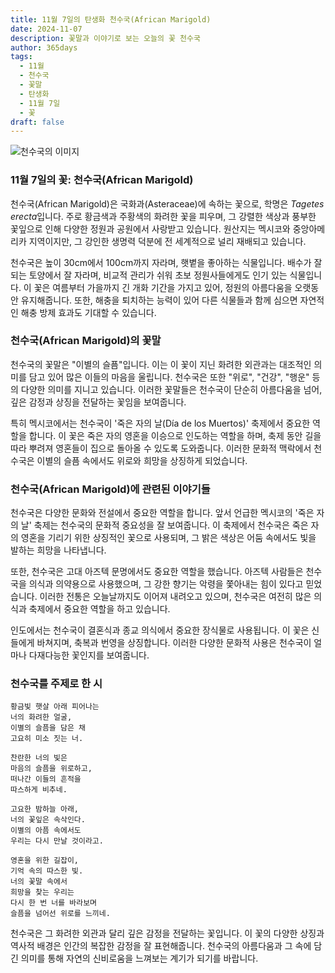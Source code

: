 ```yaml
---
title: 11월 7일의 탄생화 천수국(African Marigold)
date: 2024-11-07
description: 꽃말과 이야기로 보는 오늘의 꽃 천수국
author: 365days
tags:
  - 11월
  - 천수국
  - 꽃말
  - 탄생화
  - 11월 7일
  - 꽃
draft: false
---
```


![천수국의 이미지](https://cdn.pixabay.com/photo/2022/07/03/14/40/marigold-7299451_640.jpg#center)


### 11월 7일의 꽃: 천수국(African Marigold)

천수국(African Marigold)은 국화과(Asteraceae)에 속하는 꽃으로, 학명은 *Tagetes erecta*입니다. 주로 황금색과 주황색의 화려한 꽃을 피우며, 그 강렬한 색상과 풍부한 꽃잎으로 인해 다양한 정원과 공원에서 사랑받고 있습니다. 원산지는 멕시코와 중앙아메리카 지역이지만, 그 강인한 생명력 덕분에 전 세계적으로 널리 재배되고 있습니다.

천수국은 높이 30cm에서 100cm까지 자라며, 햇볕을 좋아하는 식물입니다. 배수가 잘 되는 토양에서 잘 자라며, 비교적 관리가 쉬워 초보 정원사들에게도 인기 있는 식물입니다. 이 꽃은 여름부터 가을까지 긴 개화 기간을 가지고 있어, 정원의 아름다움을 오랫동안 유지해줍니다. 또한, 해충을 퇴치하는 능력이 있어 다른 식물들과 함께 심으면 자연적인 해충 방제 효과도 기대할 수 있습니다.

### 천수국(African Marigold)의 꽃말

천수국의 꽃말은 "이별의 슬픔"입니다. 이는 이 꽃이 지닌 화려한 외관과는 대조적인 의미를 담고 있어 많은 이들의 마음을 울립니다. 천수국은 또한 "위로", "건강", "행운" 등의 다양한 의미를 지니고 있습니다. 이러한 꽃말들은 천수국이 단순히 아름다움을 넘어, 깊은 감정과 상징을 전달하는 꽃임을 보여줍니다.

특히 멕시코에서는 천수국이 '죽은 자의 날(Día de los Muertos)' 축제에서 중요한 역할을 합니다. 이 꽃은 죽은 자의 영혼을 이승으로 인도하는 역할을 하며, 축제 동안 길을 따라 뿌려져 영혼들이 집으로 돌아올 수 있도록 도와줍니다. 이러한 문화적 맥락에서 천수국은 이별의 슬픔 속에서도 위로와 희망을 상징하게 되었습니다.

### 천수국(African Marigold)에 관련된 이야기들

천수국은 다양한 문화와 전설에서 중요한 역할을 합니다. 앞서 언급한 멕시코의 '죽은 자의 날' 축제는 천수국의 문화적 중요성을 잘 보여줍니다. 이 축제에서 천수국은 죽은 자의 영혼을 기리기 위한 상징적인 꽃으로 사용되며, 그 밝은 색상은 어둠 속에서도 빛을 발하는 희망을 나타냅니다.

또한, 천수국은 고대 아즈텍 문명에서도 중요한 역할을 했습니다. 아즈텍 사람들은 천수국을 의식과 의약용으로 사용했으며, 그 강한 향기는 악령을 쫓아내는 힘이 있다고 믿었습니다. 이러한 전통은 오늘날까지도 이어져 내려오고 있으며, 천수국은 여전히 많은 의식과 축제에서 중요한 역할을 하고 있습니다.

인도에서는 천수국이 결혼식과 종교 의식에서 중요한 장식물로 사용됩니다. 이 꽃은 신들에게 바쳐지며, 축복과 번영을 상징합니다. 이러한 다양한 문화적 사용은 천수국이 얼마나 다재다능한 꽃인지를 보여줍니다.

### 천수국를 주제로 한 시

	황금빛 햇살 아래 피어나는
	너의 화려한 얼굴,
	이별의 슬픔을 담은 채
	고요히 미소 짓는 너.
	
	찬란한 너의 빛은
	마음의 슬픔을 위로하고,
	떠나간 이들의 흔적을
	따스하게 비추네.
	
	고요한 밤하늘 아래,
	너의 꽃잎은 속삭인다.
	이별의 아픔 속에서도
	우리는 다시 만날 것이라고.
	
	영혼을 위한 길잡이,
	기억 속의 따스한 빛.
	너의 꽃말 속에서
	희망을 찾는 우리는
	다시 한 번 너를 바라보며
	슬픔을 넘어선 위로를 느끼네.

천수국은 그 화려한 외관과 달리 깊은 감정을 전달하는 꽃입니다. 이 꽃의 다양한 상징과 역사적 배경은 인간의 복잡한 감정을 잘 표현해줍니다. 천수국의 아름다움과 그 속에 담긴 의미를 통해 자연의 신비로움을 느껴보는 계기가 되기를 바랍니다.